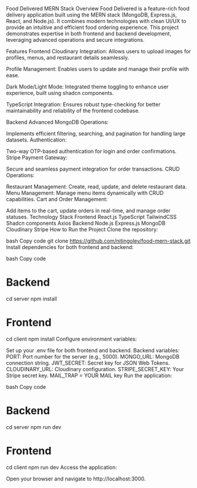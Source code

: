Food Delivered MERN Stack
Overview
Food Delivered is a feature-rich food delivery application built using the MERN stack (MongoDB, Express.js, React, and Node.js). It combines modern technologies with clean UI/UX to provide an intuitive and efficient food ordering experience. This project demonstrates expertise in both frontend and backend development, leveraging advanced operations and secure integrations.

Features
Frontend
Cloudinary Integration:
Allows users to upload images for profiles, menus, and restaurant details seamlessly.

Profile Management:
Enables users to update and manage their profile with ease.

Dark Mode/Light Mode:
Integrated theme toggling to enhance user experience, built using shadcn components.

TypeScript Integration:
Ensures robust type-checking for better maintainability and reliability of the frontend codebase.

Backend
Advanced MongoDB Operations:

Implements efficient filtering, searching, and pagination for handling large datasets.
Authentication:

Two-way OTP-based authentication for login and order confirmations.
Stripe Payment Gateway:

Secure and seamless payment integration for order transactions.
CRUD Operations:

Restaurant Management: Create, read, update, and delete restaurant data.
Menu Management: Manage menu items dynamically with CRUD capabilities.
Cart and Order Management:

Add items to the cart, update orders in real-time, and manage order statuses.
Technology Stack
Frontend
React.js
TypeScript
TailwindCSS
Shadcn components
Axios
Backend
Node.js
Express.js
MongoDB
Cloudinary
Stripe
How to Run the Project
Clone the repository:

bash
Copy code
git clone https://github.com/nitingoley/food-mern-stack.git
Install dependencies for both frontend and backend:

bash
Copy code
# Backend
cd server
npm install

# Frontend
cd client
npm install
Configure environment variables:

Set up your .env file for both frontend and backend.
Backend variables:
PORT: Port number for the server (e.g., 5000).
MONGO_URL: MongoDB connection string.
JWT_SECRET: Secret key for JSON Web Tokens.
CLOUDINARY_URL: Cloudinary configuration.
STRIPE_SECRET_KEY: Your Stripe secret key.
MAIL_TRAP = YOUR MAIL key
Run the application:

bash
Copy code
# Backend
cd server
npm run dev

# Frontend
cd client
npm run dev
Access the application:

Open your browser and navigate to http://localhost:3000.
